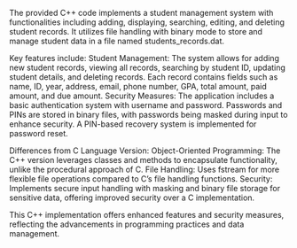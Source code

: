 The provided C++ code implements a student management system with functionalities including adding, displaying, searching, editing, and deleting student records. It utilizes file handling with binary mode to store and manage student data in a file named students_records.dat. 

Key features include:
Student Management: The system allows for adding new student records, viewing all records, searching by student ID, updating student details, and deleting records. Each record contains fields such as name, ID, year, address, email, phone number, GPA, total amount, paid amount, and due amount.
Security Measures: The application includes a basic authentication system with username and password. Passwords and PINs are stored in binary files, with passwords being masked during input to enhance security. A PIN-based recovery system is implemented for password reset.

Differences from C Language Version:
Object-Oriented Programming: The C++ version leverages classes and methods to encapsulate functionality, unlike the procedural approach of C.
File Handling: Uses fstream for more flexible file operations compared to C’s file handling functions.
Security: Implements secure input handling with masking and binary file storage for sensitive data, offering improved security over a C implementation.


This C++ implementation offers enhanced features and security measures, reflecting the advancements in programming practices and data management.
